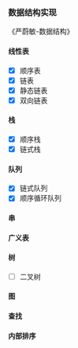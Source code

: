 ### 数据结构实现
《严蔚敏-数据结构》

#### 线性表
- [x] 顺序表
- [x] 链表
- [x] 静态链表
- [x] 双向链表

#### 栈
- [x] 顺序栈
- [x] 链式栈

#### 队列
- [x] 链式队列
- [x] 顺序循环队列

#### 串

#### 广义表

#### 树
- [ ] 二叉树

#### 图

#### 查找

#### 内部排序